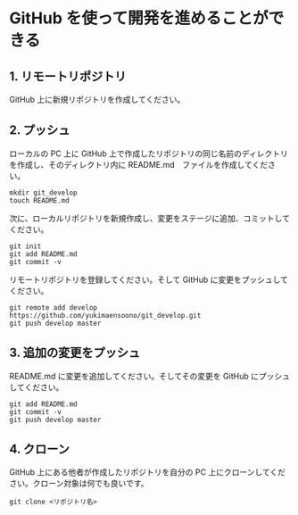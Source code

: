 # GitHub を使って開発を進めることができる

## 1. リモートリポジトリ

GitHub 上に新規リポジトリを作成してください。

## 2. プッシュ

ローカルの PC 上に GitHub 上で作成したリポジトリの同じ名前のディレクトリを作成し、そのディレクトリ内に README.md　ファイルを作成してください。

```shell-session
mkdir git_develop
touch README.md
```

次に、ローカルリポジトリを新規作成し、変更をステージに追加、コミットしてください。

```shell-session
git init
git add README.md
git commit -v
```

リモートリポジトリを登録してください。そして GitHub に変更をプッシュしてください。

```shell-session
git remote add develop https://github.com/yukimaensoono/git_develop.git
git push develop master
```

## 3. 追加の変更をプッシュ

README.md に変更を追加してください。そしてその変更を GitHub にプッシュしてください。

```shell-session
git add README.md
git commit -v
git push develop master
```

## 4. クローン

GitHub 上にある他者が作成したリポジトリを自分の PC 上にクローンしてください。クローン対象は何でも良いです。

```shell-session
git clone <リポジトリ名>
```
